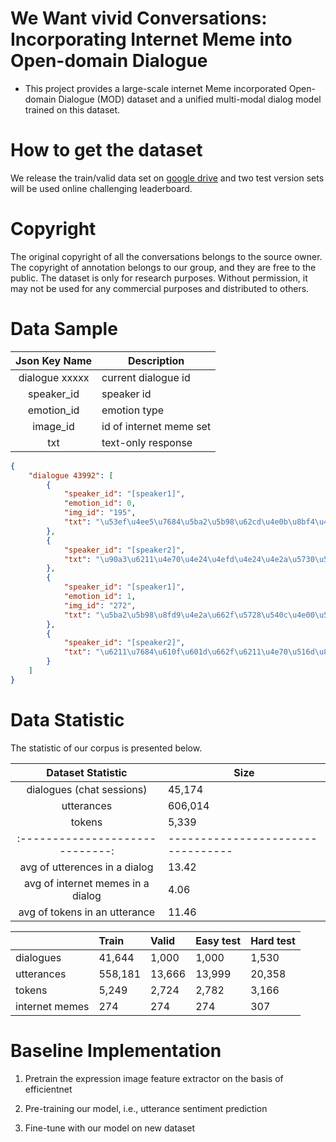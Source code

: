 # We Want vivid Conversations: Incorporating Internet Meme into Open-domain Dialogue 

* This project provides a large-scale internet Meme incorporated Open-domain Dialogue (MOD) dataset and a unified multi-modal dialog model trained on this dataset. 


# How to get the dataset 

We release the train/valid data set on [google drive](https://drive.google.com/drive/folders/1EzUKJbcMNafmnaU7f5iDZ8ThgFIx0OsO?usp=sharing) and two test version sets will be used online challenging leaderboard.  

# Copyright 

The original copyright of all the conversations belongs to the source owner.
The copyright of annotation belongs to our group, and they are free to the public.
The dataset is only for research purposes. Without permission, it may not be used for any commercial purposes and distributed to others.

 
# Data Sample 


|  Json Key Name  | Description                                |
|:---------------:|--------------------------------------------|
| dialogue xxxxx  | current dialogue id                        |
| speaker_id      | speaker id                                 |
| emotion_id      | emotion type                               |
| image_id        | id of internet meme set                    |
| txt             | text-only response                         |



```json
{
    "dialogue 43992": [
        {
            "speaker_id": "[speaker1]",
            "emotion_id": 0,
            "img_id": "195",
            "txt": "\u53ef\u4ee5\u7684\u5ba2\u5b98\u62cd\u4e0b\u8bf4\u4e00\u58f0\u8981\u624b\u52a8\u6539\u4ef7"
        },
        {
            "speaker_id": "[speaker2]",
            "txt": "\u90a3\u6211\u4e70\u4e24\u4efd\u4e24\u4e2a\u5730\u5740"
        },
        {
            "speaker_id": "[speaker1]",
            "emotion_id": 1,
            "img_id": "272",
            "txt": "\u5ba2\u5b98\u8fd9\u4e2a\u662f\u5728\u540c\u4e00\u5730\u5740\u4e24\u4e2a\u5730\u5740\u4e0d\u884c\u54e6"
        },
        {
            "speaker_id": "[speaker2]",
            "txt": "\u6211\u7684\u610f\u601d\u662f\u6211\u4e70\u516d\u888b"
        } 
    ]
}
```

# Data Statistic

The statistic of our corpus is presented below. 

|  Dataset Statistic            | Size                            |
|:-----------------------------:|---------------------------------|
| dialogues (chat sessions)     | 45,174                          |
| utterances                    | 606,014                         |
| tokens                        | 5,339                           |
|:-----------------------------:|---------------------------------|
| avg of utterences in a dialog | 13.42                           |
| avg of internet memes in a dialog | 4.06                        |
| avg of tokens in an utterance | 11.46                           |


|            | Train | Valid | Easy test | Hard test | 
|:-----------|:------|:------|:----------|:----------| 
|dialogues   |41,644 | 1,000 | 1,000     | 1,530     |
|utterances  |558,181| 13,666| 13,999    | 20,358    | 
|tokens      | 5,249 | 2,724 | 2,782     | 3,166     | 
|internet memes| 274 | 274   | 274       | 307       |




# Baseline Implementation 

1. Pretrain the expression image feature extractor on the basis of efficientnet 

2. Pre-training our model, i.e., utterance sentiment prediction 

3. Fine-tune with our model on new dataset 






